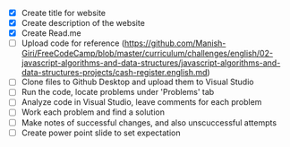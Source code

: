 - [x] Create title for website 
- [x] Create description of the website 
- [x] Create Read.me 
- [ ] Upload code for reference (https://github.com/Manish-Giri/FreeCodeCamp/blob/master/curriculum/challenges/english/02-javascript-algorithms-and-data-structures/javascript-algorithms-and-data-structures-projects/cash-register.english.md)
- [ ] Clone files to Github Desktop and upload them to Visual Studio 
- [ ] Run the code, locate problems under 'Problems' tab 
- [ ] Analyze code in Visual Studio, leave comments for each problem 
- [ ] Work each problem and find a solution
- [ ] Make notes of successful changes, and also unscuccessful attempts
- [ ] Create power point slide to set expectation 
